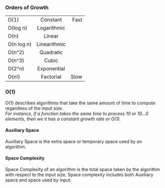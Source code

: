### Orders of Growth

|  |  |  |
|:----|:----:|----:|
| O(1)       | Constant     | Fast |
| O(log n)   | Logarithmic  |      |
| O(n)       | Linear       |      |
| O(n log n) | Linearithmic |      |
| O(n^2)     | Quadratic    |      |
| O(n^3)     | Cubic        |      |
| O(2^n)     | Exponential  |      |
| O(n!)      | Factorial    | Slow |

### O(1) 
O(1) describes algorithms that take the same amount of time to compute regardless of the input size. <br /> 
_For instance, if a function takes the same time to process 10 or 10...0 elements, then we it has a constant growth rate or O(1)._
#### Auxiliary Space 
Auxiliary Space is the extra space or temporary space used by an algorithm. 
#### Space Complexity 
Space Complexity of an algorithm is the total space taken by the algorithm with respect to the input size. Space complexity includes both Auxiliary space and space used by input.